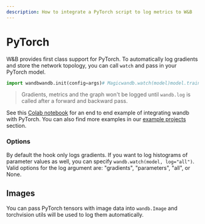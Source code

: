 ```yaml
---
description: How to integrate a PyTorch script to log metrics to W&B
---
```


# PyTorch

W&B provides first class support for PyTorch. To automatically log gradients and store the network topology, you can call `watch` and pass in your PyTorch model.

```python
import wandbwandb.init(config=args)# Magicwandb.watch(model)model.train()for batch_idx, (data, target) in enumerate(train_loader):    output = model(data)    loss = F.nll_loss(output, target)    loss.backward()    optimizer.step()    if batch_idx % args.log_interval == 0:        wandb.log({"loss": loss})
```

> Gradients, metrics and the graph won't be logged until `wandb.log` is called after a forward and backward pass.

See this [Colab notebook](https://colab.research.google.com/github/wandb/examples/blob/master/pytorch-intro/intro.ipynb) for an end to end example of integrating wandb with PyTorch. You can also find more examples in our [example projects](../example-projects/) section.

### Options

By default the hook only logs gradients. If you want to log histograms of parameter values as well, you can specify `wandb.watch(model, log="all")`. Valid options for the log argument are: "gradients", "parameters", "all", or None.

## Images

You can pass PyTorch tensors with image data into `wandb.Image` and torchvision utils will be used to log them automatically.


